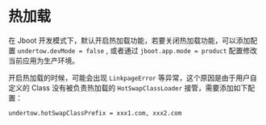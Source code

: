 # 热加载

在 Jboot 开发模式下，默认开启热加载功能，若要关闭热加载功能，可以添加配置 `undertow.devMode = false` , 或者通过 `jboot.app.mode = product` 配置修改当前应用为生产环境。

开启热加载的时候，可能会出现 `LinkpageError` 等异常，这个原因是由于用户自定义的 Class 没有被负责热加载的 `HotSwapClassLoader` 接管，需要添加如下配置：

```
undertow.hotSwapClassPrefix = xxx1.com, xxx2.com
```